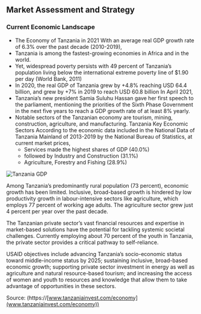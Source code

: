 ## Market Assessment and Strategy

### Current Economic Landscape

* The Economy of Tanzania in 2021  With an average real GDP growth rate of 6.3% over the past decade (2010-2019), 
* Tanzania is among the fastest-growing economies in Africa and in the world. 
* Yet, widespread poverty persists with 49 percent of Tanzania’s population living below the international extreme poverty line of $1.90 per day (World Bank, 2011)
* In 2020, the real GDP of Tanzania grew by +4.8% reaching USD 64.4 billion, and grew by +7% in 2019  to reach USD 60.8 billion In April 2021, 
* Tanzania’s new president Samia Suluhu Hassan gave her first speech to the parliament, mentioning the priorities of the Sixth Phase Government in the next five years to reach a GDP growth rate of at least 8% yearly. 
* Notable sectors of the Tanzanian economy are tourism, mining, construction, agriculture, and manufacturing. Tanzania Key Economic Sectors According to the economic data included in the National Data of Tanzania Mainland of 2013-2019 by the National Bureau of Statistics, at current market prices, 
    * Services made the highest shares of GDP (40.0%) 
    * followed by Industry and Construction (31.1%) 
    * Agriculture, Forestry and Fishing  (28.9%) 

![Tanzania GDP](./../img/tanzania_gdp.png "image_tooltip")

Among Tanzania’s predominantly rural population (73 percent), economic growth has been limited. Inclusive, broad-based growth is hindered by low productivity growth in labour-intensive sectors like agriculture, which employs 77 percent of working age adults. The agriculture sector grew just 4 percent per year over the past decade.

The Tanzanian private sector’s vast financial resources and expertise in market-based solutions have the potential for tackling systemic societal challenges. Currently employing about 70 percent of the youth in Tanzania, the private sector provides a critical pathway to self-reliance.

USAID objectives include advancing Tanzania’s socio-economic status toward middle-income status by 2025; sustaining inclusive, broad-based economic growth; supporting private sector investment in energy as well as agriculture and natural resource-based tourism; and increasing the access of women and youth to resources and knowledge that allow them to take advantage of opportunities in these sectors.

Source: (https://[www.tanzaniainvest.com/economy](www.tanzaniainvest.com/economy))